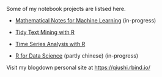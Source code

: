 
Some of my notebook projects are listsed here. 

- [Mathematical Notes for Machine Learning](https://enixam.github.io/math-foundations/) (in-progress)

- [Tidy Text Mining with R](https://enixam.github.io/tidy-text-mining/)

- [Time Series Analysis with R](https://enixam.github.io/fpp/)

- [R for Data Science](https://enixam.github.io/rfordatascience/) (partly chinese) (in-progress)


Visit my blogdown personal site at https://qiushi.rbind.io/
